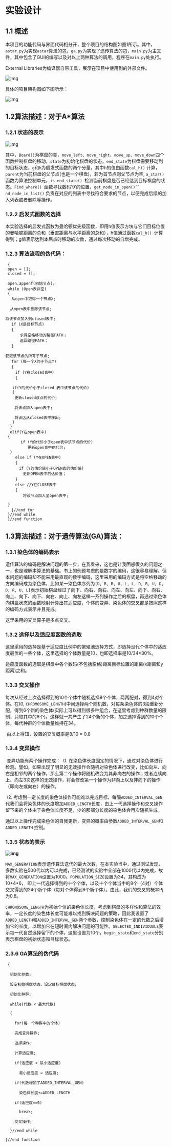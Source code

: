 # 实验设计

## 1.1 概述

本项目的功能代码与界面代码相分开，整个项目的结构图如图1所示。其中，`astar.py`为实现`astar`算法的包，`ga.py`为实现了遗传算法的包，`main.py`为主文件，其中包含了GUI的编写以及对以上两种算法的调用，程序在`main.py`处执行。

External Libraries为编译器自带工具，展示在项目中使用到的外部文件。

 

![img](file:///C:/Users/ASUS/AppData/Local/Temp/msohtmlclip1/01/clip_image001.png)

具体的项目架构图如下图所示：

![img](file:///C:/Users/ASUS/AppData/Local/Temp/msohtmlclip1/01/clip_image003.jpg)



## 1.2算法描述：对于A*算法

### 1.2.1 状态的表示

![img](file:///C:/Users/ASUS/AppData/Local/Temp/msohtmlclip1/01/clip_image005.jpg)

​    其中，`Board()`为棋盘的类，`move_left`、`move_right`、`move_up`、`move_down`四个函数控制棋盘的移动，`state`为初始化棋盘的状态，`end_state`为棋盘需要移动到的目标状态，`g`和`h`为启发式函数的两个分量，其中h的值由函数`cal_h()` 计算，`parent`为当前棋盘的父节点(也是一个棋盘)，若为首节点则父节点为空, `a_star()`函数为算法控制单元，`is_end_state() `检测当前棋盘是否已经达到目标棋盘的状态。`Find_where() `函数寻找数码’9’的位置，`get_node_in_open()`` nd_node_in_list()` 负责在对应的列表中寻找符合要求的节点，以便完成后续的加入列表或者删除等操作。

### 1.2.2 启发式函数的选择

本实验选择的启发式函数为曼哈顿优先级函数，即用h值表示方块与它们目标位置的曼哈顿距离的总和（垂直距离与水平距离的总和），h值通过函数`cal_h() `计算得到；g值表示达到本届点时移动的次数，通过每次移动的自增完成。

### 1.2.3 算法流程的伪代码：

```a_star()
 {
 open = [];
 closed = [];

 open.appenf(初始节点);
 while (Open表非空)
 {
 　从open中取得一个节点X;

  从open表中删除该节点;

将该节点加入到closed表中;
 　if (X是目标节点)
 　{
 　　  求得空格移动的路径PATH；
 　　  返回路径PATH；
 　}

获取该节点的所有子节点;
 　for (每一个X的子节点Y)
 　{
 　　if (Y在closed表中)
 　　{

   if(Y的代价小于closed 表中该节点的代价)
   {
 	更新closed该点的代价;

 	将该点加入open表中;

 	将该店从closed表中移出;
   }
  }
  elif(Y在open表中)
 {
   　  if (Y的代价小于open表中该节点的代价)
 　　　　  更新open表中的代价;　　　
  }
 　　else if (Y在OPEN表中)
 　　{
 　　　if (Y的估价值小于OPEN表的估价值)
 　　　　更新OPEN表中的估价值；
 　　}
 　　else //Y在CLOSE表中
 　　{
 　　　　将该节点加入至open表中;

 }
 　}//end for
 }//end while
 }//end function
```



## 1.3算法描述：对于遗传算法(GA)算法：

 

### 1.3.1 染色体的编码表示

​    遗传算法的编码是解决问题的第一步，在我看来，这也是让我困惑很久的问题之一，也是理解本算法的基础。书上的例题考虑的是数字的编码，这很容易理解。但本问题的编码却不能采用最直观的数字编码，这里采用的编码方式是将空格移动的方向编码成为染色体，比如某一染色体序列为`[D, R, R, U, L, L, D, R, U, D, D, R, U, L]`表示初始棋盘经过了向下、向右、向右、向左、向左、向下、向右、向上、向下、向下、向右、向上、向左这样一系列操作之后的棋盘，再通过染色体向棋盘状态的函数映射计算出其适应度，个体的变异、染色体的交叉都是按照这样的编码方式表示并且完成。  

这里采用的交叉算子是多点交叉。

### 1.3.2 选择以及适应度函数的选取

​    这里采用的选择是基于适应度比例中的繁殖池选择方式，即选择没代个体中的适应度最优的一些个体，这里选择的个体数量是10，也即选择率是10/34≈30%。

   适应度函数的选取是棋盘中各个数码(不包括空格)距离目标位置的距离(x距离和y距离)之和。

### 1.3.3 交叉操作

​    每次从经过上次选择得到的10个个体中随机选择8个个体，两两配对，得到4对个体。在(0, `CHROMOSOME_LENGTH`)中间选择两个随机数，对每条染色体的3段重新分配，得到6个新的染色体(实际上可以得到很多种组合，在这里考虑到种群数量的限制，只取其中的6个)。这样就一共产生了24个新的个体，加之选择得到的10个个体，每代种群的个体数量维持在34。

​    由以上得知，设置的交叉概率是8/10 = 0.8

### 1.3.4 变异操作

​    变异功能有两个操作完成：
​    \1. 在染色体长度固定的情况下，通过对染色体进行检测。譬如，如果出现了明显的无效操作会随机对染色体进行改变，比如向左、向右是相邻的两个操作，那么第二个操作将随机改变为其非向右的操作；或者连续向上、向左3次这样的无效操作，将会修改第一个操作为非向上以及非向下的操作（即向左或向右）的操作。

​    \2. 考虑到一定长度的染色体操作可能难以完成目标，每隔`ADDED_INTERVAL_GEN`代我们会将染色体的长度增加`ADDED_LENGTH`长度，由上一代选择操作和交叉操作留下来的个体由于染色体长度不足，少的那部分长度的染色体会再次随机生成。

​    通过以上操作完成染色体的自我更新，变异的概率由参数`ADDED_INTERVAL_GEN`和`ADDED_LENGTH` 控制。

 

### 1.3.5 状态的表示

**![img](file:///C:/Users/ASUS/AppData/Local/Temp/msohtmlclip1/01/clip_image007.jpg)**

   `MAX_GENERATION`表示遗传算法迭代的最大次数，在本实验当中，通过测试发现，多数实验在500代以内可以完成，已经测试的实验中全部在1000代以内完成，故将`MAX_GENERATION`设置为1000。`POPULATION_SIZE`设置为34，其构成为10+4*6， 即上一代选择得到的十个个体，以及十个个体当中的8个（4对）个体交叉得到的24个新个体（每对个体得到6个新个体）。由此，我们的交叉的概率Pj为0.8。

`CHROMOSOME_LENGTH`为初始个体的染色体长度，考虑到棋盘的多样性和算法的效率，一定长度的染色体长度可能难以找到解决问题的策略，因此我设置了`ADDED_LENGTH`和`ADDED_INTERVAL_GEN`两个参数，控制染色体在一定的代数之后增加它的长度，以增加它在短时间内解决问题的可能性。`SELECTED_INDIVIDUALS`表示每一代自然选择留下的个体，这里设置为10个，`begin_state`和`end_state`分别表示棋盘的初始状态和目标状态。

### 2.3.6 GA算法的伪代码

```GA()
 {

  初始化参数;

  设定初始棋盘状态、设定目标棋盘状态;

  初始化种群;

  while(代数 < 最大代数)

  {

    for(每一个种群中的个体)

    完成变异操作;

    选择操作;

    计算适应度;

    if(适应度 < 最小适应度)

      最小适应度 = 适应度;

    if(代数增加了ADDED_INTERVAL_GEN)

      染色体长度+=ADDED_LENGTH

    if(适应度==0)

      break;

    交叉操作;

  }//end while

}//end function
```


